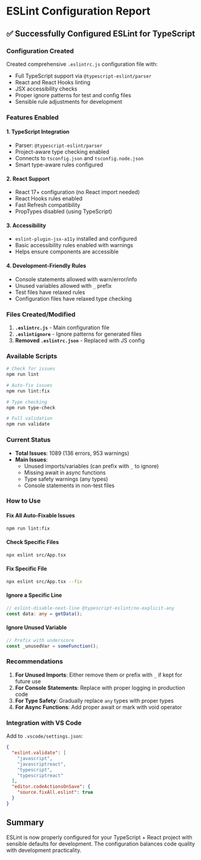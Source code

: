 # ESLint Configuration Report

## ✅ Successfully Configured ESLint for TypeScript

### Configuration Created
Created comprehensive `.eslintrc.js` configuration file with:
- Full TypeScript support via `@typescript-eslint/parser`
- React and React Hooks linting
- JSX accessibility checks
- Proper ignore patterns for test and config files
- Sensible rule adjustments for development

### Features Enabled

#### 1. TypeScript Integration
- Parser: `@typescript-eslint/parser`
- Project-aware type checking enabled
- Connects to `tsconfig.json` and `tsconfig.node.json`
- Smart type-aware rules configured

#### 2. React Support
- React 17+ configuration (no React import needed)
- React Hooks rules enabled
- Fast Refresh compatibility
- PropTypes disabled (using TypeScript)

#### 3. Accessibility
- `eslint-plugin-jsx-a11y` installed and configured
- Basic accessibility rules enabled with warnings
- Helps ensure components are accessible

#### 4. Development-Friendly Rules
- Console statements allowed with warn/error/info
- Unused variables allowed with `_` prefix
- Test files have relaxed rules
- Configuration files have relaxed type checking

### Files Created/Modified

1. **`.eslintrc.js`** - Main configuration file
2. **`.eslintignore`** - Ignore patterns for generated files
3. **Removed `.eslintrc.json`** - Replaced with JS config

### Available Scripts

```bash
# Check for issues
npm run lint

# Auto-fix issues
npm run lint:fix

# Type checking
npm run type-check

# Full validation
npm run validate
```

### Current Status

- **Total Issues**: 1089 (136 errors, 953 warnings)
- **Main Issues**:
  - Unused imports/variables (can prefix with `_` to ignore)
  - Missing await in async functions
  - Type safety warnings (any types)
  - Console statements in non-test files

### How to Use

#### Fix All Auto-Fixable Issues
```bash
npm run lint:fix
```

#### Check Specific Files
```bash
npx eslint src/App.tsx
```

#### Fix Specific File
```bash
npx eslint src/App.tsx --fix
```

#### Ignore a Specific Line
```typescript
// eslint-disable-next-line @typescript-eslint/no-explicit-any
const data: any = getData();
```

#### Ignore Unused Variable
```typescript
// Prefix with underscore
const _unusedVar = someFunction();
```

### Recommendations

1. **For Unused Imports**: Either remove them or prefix with `_` if kept for future use
2. **For Console Statements**: Replace with proper logging in production code
3. **For Type Safety**: Gradually replace `any` types with proper types
4. **For Async Functions**: Add proper await or mark with void operator

### Integration with VS Code

Add to `.vscode/settings.json`:
```json
{
  "eslint.validate": [
    "javascript",
    "javascriptreact",
    "typescript",
    "typescriptreact"
  ],
  "editor.codeActionsOnSave": {
    "source.fixAll.eslint": true
  }
}
```

## Summary

ESLint is now properly configured for your TypeScript + React project with sensible defaults for development. The configuration balances code quality with development practicality.